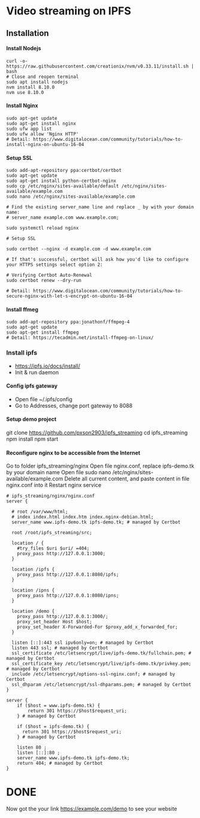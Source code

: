 # Video streaming on IPFS

## Installation


#### Install Nodejs
```
curl -o- https://raw.githubusercontent.com/creationix/nvm/v0.33.11/install.sh | bash
# Close and reopen terminal
sudo apt install nodejs
nvm install 8.10.0
nvm use 8.10.0
```

#### Install Nginx
```
sudo apt-get update
sudo apt-get install nginx
sudo ufw app list
sudo ufw allow 'Nginx HTTP'
# Detail: https://www.digitalocean.com/community/tutorials/how-to-install-nginx-on-ubuntu-16-04
```

#### Setup SSL
```
sudo add-apt-repository ppa:certbot/certbot
sudo apt-get update
sudo apt-get install python-certbot-nginx
sudo cp /etc/nginx/sites-available/default /etc/nginx/sites-available/example.com
sudo nano /etc/nginx/sites-available/example.com

# Find the existing server_name line and replace _ by with your domain name:
# server_name example.com www.example.com;

sudo systemctl reload nginx

# Setup SSL

sudo certbot --nginx -d example.com -d www.example.com

# If that's successful, certbot will ask how you'd like to configure your HTTPS settings select option 2: 

# Verifying Certbot Auto-Renewal
sudo certbot renew --dry-run

# Detail: https://www.digitalocean.com/community/tutorials/how-to-secure-nginx-with-let-s-encrypt-on-ubuntu-16-04
```

#### Install ffmeg
~~~~
sudo add-apt-repository ppa:jonathonf/ffmpeg-4
sudo apt-get update
sudo apt-get install ffmpeg
# Detail: https://tecadmin.net/install-ffmpeg-on-linux/
~~~~
###  Install ipfs   
- https://ipfs.io/docs/install/
- Init & run daemon 

#### Config ipfs gateway
- Open file ~/.ipfs/config
- Go to Addresses, change port gateway to 8088

#### Setup demo project 
git clone https://github.com/pxson2903/ipfs_streaming
cd ipfs_streaming
npm install
npm start

#### Reconfigure nginx to be accessible from the Internet
Go to folder ipfs_streaming/nginx
Open file nginx.conf, replace ipfs-demo.tk by your domain name 
Open file sudo nano /etc/nginx/sites-available/example.com
Delete all current content, and paste content in file nginx.conf into it
Restart nginx service
```
# ipfs_streaming/nginx/nginx.conf
server {

  # root /var/www/html;
  # index index.html index.htm index.nginx-debian.html;
  server_name www.ipfs-demo.tk ipfs-demo.tk; # managed by Certbot

  root /root/ipfs_streaming/src;

  location / {
    #try_files $uri $uri/ =404;
    proxy_pass http://127.0.0.1:3000;
  }

  location /ipfs {
    proxy_pass http://127.0.0.1:8080/ipfs;
  }

  location /ipns {
    proxy_pass http://127.0.0.1:8080/ipns;
  }

  location /demo {
    proxy_pass http://127.0.0.1:3000/;
    proxy_set_header Host $host;
    proxy_set_header X-Forwarded-For $proxy_add_x_forwarded_for;
  }

  listen [::]:443 ssl ipv6only=on; # managed by Certbot
  listen 443 ssl; # managed by Certbot
  ssl_certificate /etc/letsencrypt/live/ipfs-demo.tk/fullchain.pem; # managed by Certbot
  ssl_certificate_key /etc/letsencrypt/live/ipfs-demo.tk/privkey.pem; # managed by Certbot
  include /etc/letsencrypt/options-ssl-nginx.conf; # managed by Certbot
  ssl_dhparam /etc/letsencrypt/ssl-dhparams.pem; # managed by Certbot
}

server {
    if ($host = www.ipfs-demo.tk) {
        return 301 https://$host$request_uri;
    } # managed by Certbot

    if ($host = ipfs-demo.tk) {
      return 301 https://$host$request_uri;
    } # managed by Certbot

    listen 80 ;
    listen [::]:80 ;
    server_name www.ipfs-demo.tk ipfs-demo.tk;
    return 404; # managed by Certbot
}
```

# DONE
Now got the your link https://example.com/demo to see your website